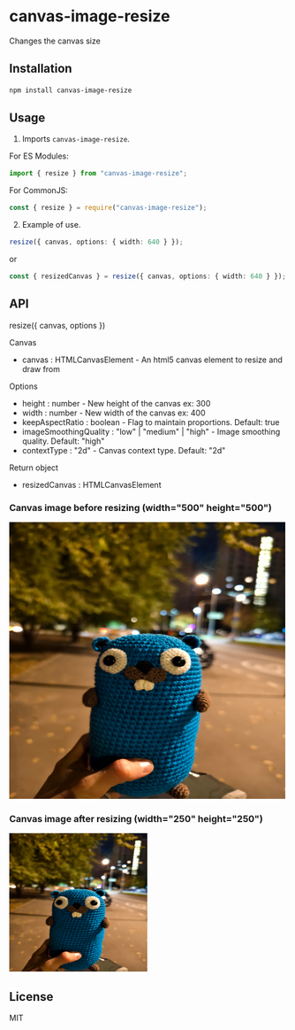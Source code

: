 # canvas-image-resize

Changes the canvas size

## Installation

```bash
npm install canvas-image-resize
```

## Usage

1. Imports `canvas-image-resize`.

For ES Modules:

```ts
import { resize } from "canvas-image-resize";
```

For CommonJS:

```ts
const { resize } = require("canvas-image-resize");
```

2. Example of use.

```ts
resize({ canvas, options: { width: 640 } });
```
or
```ts
const { resizedCanvas } = resize({ canvas, options: { width: 640 } });
```

## API

resize({ canvas, options })

Canvas

- canvas : HTMLCanvasElement - An html5 canvas element to resize and draw from

Options

- height : number - New height of the canvas ex: 300
- width : number - New width of the canvas ex: 400
- keepAspectRatio : boolean - Flag to maintain proportions. Default: true
- imageSmoothingQuality : "low" | "medium" | "high" - Image smoothing quality. Default: "high"
- contextType : "2d" - Canvas context type. Default: "2d"

Return object
- resizedCanvas : HTMLCanvasElement

### Canvas image before resizing (width="500" height="500")

<img src="./static/canvasOriginal.png" width="500" height="500" />

### Canvas image after resizing (width="250" height="250")

<img src="./static/canvasResized.png" width="250" height="250" />

## License

MIT
